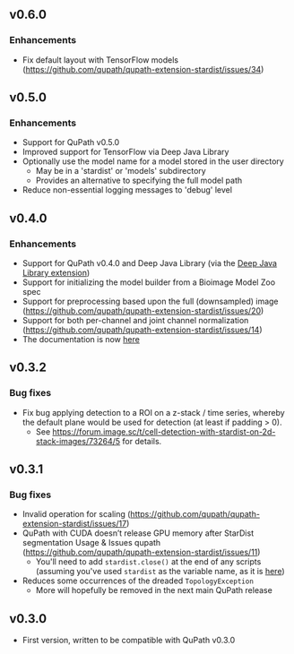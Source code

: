 ## v0.6.0

### Enhancements

* Fix default layout with TensorFlow models (https://github.com/qupath/qupath-extension-stardist/issues/34)


## v0.5.0

### Enhancements

* Support for QuPath v0.5.0
* Improved support for TensorFlow via Deep Java Library
* Optionally use the model name for a model stored in the user directory
  * May be in a 'stardist' or 'models' subdirectory
  * Provides an alternative to specifying the full model path
* Reduce non-essential logging messages to 'debug' level


## v0.4.0

### Enhancements

* Support for QuPath v0.4.0 and Deep Java Library (via the [Deep Java Library extension](https://github.com/qupath/qupath-extension-djl/blob/main/README.md))
* Support for initializing the model builder from a Bioimage Model Zoo spec
* Support for preprocessing based upon the full (downsampled) image (https://github.com/qupath/qupath-extension-stardist/issues/20)
* Support for both per-channel and joint channel normalization (https://github.com/qupath/qupath-extension-stardist/issues/14)
* The documentation is now [here](https://qupath.readthedocs.io/en/0.4/docs/deep/stardist.html)

## v0.3.2

### Bug fixes

* Fix bug applying detection to a ROI on a z-stack / time series, whereby the default plane would be used for detection (at least if padding > 0).
  * See https://forum.image.sc/t/cell-detection-with-stardist-on-2d-stack-images/73264/5 for details.

## v0.3.1

### Bug fixes

* Invalid operation for scaling (https://github.com/qupath/qupath-extension-stardist/issues/17)
* QuPath with CUDA doesn’t release GPU memory after StarDist segmentation Usage & Issues qupath (https://github.com/qupath/qupath-extension-stardist/issues/11)
  * You'll need to add `stardist.close()` at the end of any scripts (assuming you've used `stardist` as the variable name, as it is [here](https://qupath.readthedocs.io/en/stable/docs/advanced/stardist.html))
* Reduces some occurrences of the dreaded `TopologyException`
  * More will hopefully be removed in the next main QuPath release

## v0.3.0

* First version, written to be compatible with QuPath v0.3.0
